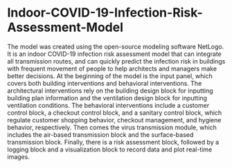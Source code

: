 # Indoor-COVID-19-Infection-Risk-Assessment-Model
The model was created using the open-source modeling software NetLogo. It is an indoor COVID-19 infection risk assessment model that can integrate all transmission routes, and can quickly predict the infection risk in buildings with frequent movement of people to help architects and managers make better decisions.
At the beginning of the model is the input panel, which covers both building interventions and behavioral interventions. The architectural interventions rely on the building design block for inputting building plan information and the ventilation design block for inputting ventilation conditions. The behavioral interventions include a customer control block, a checkout control block, and a sanitary control block, which regulate customer shopping behavior, checkout management, and hygiene behavior, respectively. Then comes the virus transmission module, which includes the air-based transmission block and the surface-based transmission block. Finally, there is a risk assessment block, followed by a logging block and a visualization block to record data and plot real-time images.
